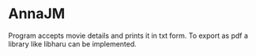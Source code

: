 # AnnaJM
Program accepts movie details and prints it in txt form.
To export as pdf a library like libharu can be implemented.
